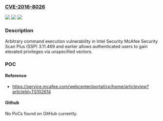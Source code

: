 ### [CVE-2016-8026](https://cve.mitre.org/cgi-bin/cvename.cgi?name=CVE-2016-8026)
![](https://img.shields.io/static/v1?label=Product&message=McAfee%20Security%20Scan%20Plus%20(SSP)&color=blue)
![](https://img.shields.io/static/v1?label=Version&message=n%2Fa&color=blue)
![](https://img.shields.io/static/v1?label=Vulnerability&message=Arbitrary%20command%20execution%20vulnerability&color=brighgreen)

### Description

Arbitrary command execution vulnerability in Intel Security McAfee Security Scan Plus (SSP) 3.11.469 and earlier allows authenticated users to gain elevated privileges via unspecified vectors.

### POC

#### Reference
- https://service.mcafee.com/webcenter/portal/cp/home/articleview?articleId=TS102614

#### Github
No PoCs found on GitHub currently.

